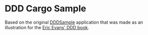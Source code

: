 # DDD Cargo Sample

Based on the original [DDDSample](https://github.com/citerus/dddsample-core) application that was made as an illustration for the [Eric Evans' DDD book](https://domaindrivendesign.org).
